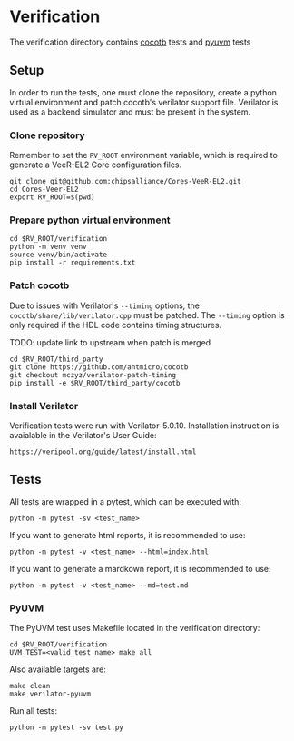 # Verification

The verification directory contains [cocotb](https://github.com/cocotb/cocotb) tests and [pyuvm](https://github.com/pyuvm/pyuvm) tests

## Setup

In order to run the tests, one must clone the repository, create a python virtual environment and patch cocotb's verilator support file. Verilator is used as a backend simulator and must be present in the system.

### Clone repository

Remember to set the `RV_ROOT` environment variable, which is required to generate a VeeR-EL2 Core configuration files.

    git clone git@github.com:chipsalliance/Cores-VeeR-EL2.git
    cd Cores-Veer-EL2
    export RV_ROOT=$(pwd)

### Prepare python virtual environment

    cd $RV_ROOT/verification
    python -m venv venv
    source venv/bin/activate
    pip install -r requirements.txt

### Patch cocotb

Due to issues with Verilator's `--timing` options, the `cocotb/share/lib/verilator.cpp` must be patched. The `--timing` option is only required if the HDL code contains timing structures.

TODO: update link to upstream when patch is merged

    cd $RV_ROOT/third_party
    git clone https://github.com/antmicro/cocotb
    git checkout mczyz/verilator-patch-timing
    pip install -e $RV_ROOT/third_party/cocotb

### Install Verilator

Verification tests were run with Verilator-5.0.10. Installation instruction is avaialable in the Verilator's User Guide:

    https://veripool.org/guide/latest/install.html

## Tests

All tests are wrapped in a pytest, which can be executed with:

    python -m pytest -sv <test_name>

If you want to generate html reports, it is recommended to use:

    python -m pytest -v <test_name> --html=index.html

If you want to generate a mardkown report, it is recommended to use:

    python -m pytest -v <test_name> --md=test.md

### PyUVM

The PyUVM test uses Makefile located in the verification directory:

    cd $RV_ROOT/verification
    UVM_TEST=<valid_test_name> make all

Also available targets are:

    make clean
    make verilator-pyuvm

Run all tests:

    python -m pytest -sv test.py

